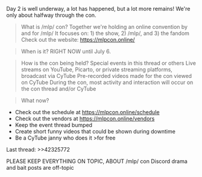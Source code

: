 Day 2 is well underway, a lot has happened, but a lot more remains!
We're only about halfway through the con.

>What is /mlp/ con?
Together we're holding an online convention by and for /mlp/
It focuses on: 1) the show, 2) /mlp/, and 3) the fandom
Check out the website: https://mlpcon.online/

>When is it?
RIGHT NOW until July 6.

>How is the con being held?
Special events in this thread or others
Live streams on YouTube, Picarto, or private streaming platforms, broadcast via CyTube
Pre-recorded videos made for the con viewed on CyTube
During the con, most activity and interaction will occur on the con thread and/or CyTube

>What now?
- Check out the schedule at https://mlpcon.online/schedule
- Check out the vendors at https://mlpcon.online/vendors
- Keep the event thread bumped
- Create short funny videos that could be shown during downtime
- Be a CyTube janny who does it >for free

Last thread: >>42325772

PLEASE KEEP EVERYTHING ON TOPIC, ABOUT /mlp/ con
Discord drama and bait posts are off-topic
